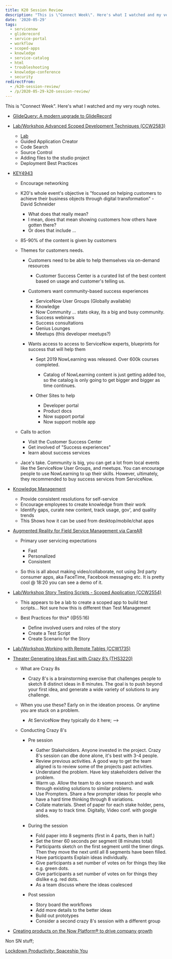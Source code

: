```yaml
---
title: K20 Session Review
description: "This is \"Connect Week\". Here's what I watched and my very rough notes.\r\n\r\n GlideQuery: A modern upgrade to GlideRecord\r\n Lab/Workshop Advanced Scoped Develop..."
date: '2020-05-29'
tags:
  - servicenow
  - gliderecord
  - service-portal
  - workflow
  - scoped-apps
  - knowledge
  - service-catalog
  - html
  - troubleshooting
  - knowledge-conference
  - security
redirectFrom:
  - /k20-session-review/
  - /p/2020-05-29-k20-session-review/
---
```


<!--StartFragment-->

This is "Connect Week". Here's what I watched and my very rough notes.

* [GlideQuery: A modern upgrade to GlideRecord](https://players.brightcove.net/5703385908001/zKNjJ2k2DM_default/index.html?videoId=ref:K20-CCB3052)
* [Lab/Workshop Advanced Scoped Development Techniques (CCW2583)](http://players.brightcove.net/5703385908001/zKNjJ2k2DM_default/index.html?videoId=ref:K20-CCW2583)

  * [Lab](https://nowlearning.service-now.com/lxp?id=overview&sys_id=f89a140b1b74d4901759b8c11a4bcbd4&type=course)
  * Guided Application Creator
  * Code Search
  * Source Control
  * Adding files to the studio project
  * Deployment Best Practices
* [KEY4943](http://players.brightcove.net/5703385908001/zKNjJ2k2DM_default/index.html?videoId=ref:K20-KEY4943)

  * Encourage networking
  * K20's whole event's objective is "focused on helping customers to achieve their business objects through digital transformation" - David Schneider

    * What does that really mean?
    * I mean, does that mean showing customers how others have gotten there?
    * Or does that include ...
  * 85-90% of the content is given by customers
  * Themes for customers needs.

    * Customers need to be able to help themselves via on-demand resources

      * Customer Success Center is a curated list of the best content based on usage and customer's telling us.
    * Customers want community-based success experiences

      * ServiceNow User Groups (Globally available)
      * Knowledge
      * Now Community ... stats okay, its a big and busy community.
      * Success webinars
      * Success consultations
      * Genius Lounges
      * Meetups (this developer meetups?)
    * Wants access to access to ServiceNow experts, blueprints for success that will help them

      * Sept 2019 NowLearning was released. Over 600k courses completed.

        * Catalog of NowLearning content is just getting added too, so the catalog is only going to get bigger and bigger as time continues.
      * Other Sites to help

        * Developer portal
        * Product docs
        * Now support portal
        * Now support mobile app
  * Calls to action

    * Visit the Customer Success Center
    * Get involved of "Success experiences"
    * learn about success services
  * Jace's take. Community is big, you can get a lot from local events like the ServiceNow User Groups, and meetups. You can encourage people to use NowLearning to up their skills. However, ultimately, they recommended to buy success services from ServiceNow.
* [Knowledge Management](http://players.brightcove.net/5703385908001/zKNjJ2k2DM_default/index.html?videoId=ref:K20-DEM1202)

  * Provide consistent resolutions for self-service
  * Encourage employees to create knowledge from their work
  * Identify gaps, curate new content, track usage, gov', and quality trends
  * This Shows how it can be used from desktop/mobile/chat apps
* [Augmented Reality for Field Service Management via CareAR](http://players.brightcove.net/5703385908001/zKNjJ2k2DM_default/index.html?videoId=ref:K20-BRE2961)

  * Primary user servicing expectations

    * Fast
    * Personalized
    * Consistent
  * So this is all about making video/collaborate, not using 3rd party consumer apps, aka FaceTime, Facebook messaging etc. It is pretty cool @ 18:20 you can see a demo of it.
* [Lab/Workshop Story Testing Scripts - Scoped Application (CCW2554)](http://players.brightcove.net/5703385908001/zKNjJ2k2DM_default/index.html?videoId=ref:K20-CCW2554)

  * This appears to be a lab to create a scoped app to build test scripts... Not sure how this is different than Test Management
  * Best Practices for this* (@55:16)

    * Define involved users and roles of the story
    * Create a Test Script
    * Create Scenario for the Story
* [Lab/Workshop Working with Remote Tables (CCW1735)](http://players.brightcove.net/5703385908001/zKNjJ2k2DM_default/index.html?videoId=ref:K20-CCW1735)
* [Theater Generating Ideas Fast with Crazy 8’s (THS3220)](http://players.brightcove.net/5703385908001/zKNjJ2k2DM_default/index.html?videoId=ref:K20-THS3220)

  * What are Crazy 8s

    * Crazy 8's is a brainstorming exercise that challenges people to sketch 8 distinct ideas in 8 minutes. The goal is to push beyond your first idea, and generate a wide variety of solutions to any challenge.
  * When you use these? Early on in the ideation process. Or anytime you are stuck on a problem.

    * At ServiceNow they typically do it here;<!-- External image no longer available: <!-- External image: ![](https://jace.pro/post/2020-05-29-k20-session-review/crazy8s.png) --> -->
  * Conducting Crazy 8's

    * Pre session

      * Gather Stakeholders. Anyone invested in the project. Crazy 8's session can dbe done alone, it's best with 3-4 people.
      * Review previous activities. A good way to get the team aligned is to review some of the projects past activities.
      * Understand the problem. Have key stakeholders deliver the problem.
      * Warm up. Allow the team to do some research and walk through existing solutions to similar problems.
      * Use Prompters. Share a few prompter ideas for people who have a hard time thinking through 8 variations.
      * Collate materials. Sheet of paper for each stake holder, pens, and a way to track time. Digitally, Video conf. with google slides.
    * During the session

      * Fold paper into 8 segments (first in 4 parts, then in half.)
      * Set the timer 60 seconds per segment (8 minutes total)
      * Participants sketch on the first segment until the timer dings. Then they move the next until all 8 segments have been filled.
      * Have participants Explain ideas individually.
      * Give participants a set number of votes on for things they like e.g. green dots.
      * Give participants a set number of votes on for things they dislike e.g. red dots.
      * As a team discuss where the ideas coalesced
    * Post session

      * Story board the workflows
      * Add more details to the better ideas
      * Build out prototypes
      * Consider a second crazy 8's session with a different group
* [Creating products on the Now Platform® to drive company growth](http://players.brightcove.net/5703385908001/zKNjJ2k2DM_default/index.html?videoId=ref:K20-BRE1066)

Non SN stuff;

[Lockdown Productivity: Spaceship You](https://www.youtube.com/watch?v=snAhsXyO3Ck)

<!--EndFragment-->